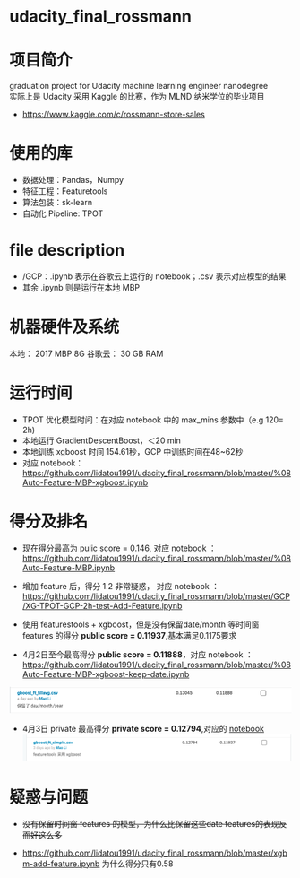 # udacity_final_rossmann
# 项目简介
graduation project for Udacity machine learning engineer nanodegree  
实际上是 Udacity 采用 Kaggle 的比赛，作为 MLND 纳米学位的毕业项目  
- https://www.kaggle.com/c/rossmann-store-sales  

# 使用的库  
- 数据处理：Pandas，Numpy
- 特征工程：Featuretools
- 算法包装：sk-learn
- 自动化 Pipeline: TPOT

# file description

- /GCP：.ipynb 表示在谷歌云上运行的 notebook；.csv 表示对应模型的结果
- 其余 .ipynb 则是运行在本地 MBP


# 机器硬件及系统  
本地： 2017 MBP 8G
谷歌云： 30 GB RAM

# 运行时间

- TPOT 优化模型时间：在对应 notebook 中的 max_mins 参数中（e.g 120= 2h)
- 本地运行 GradientDescentBoost，＜20 min
- 本地训练 xgboost 时间 154.61秒，GCP 中训练时间在48~62秒
- 对应 notebook：https://github.com/lidatou1991/udacity_final_rossmann/blob/master/%08Auto-Feature-MBP-xgboost.ipynb

# 得分及排名

- 现在得分最高为 pulic score = 0.146, 对应 notebook ：https://github.com/lidatou1991/udacity_final_rossmann/blob/master/%08Auto-Feature-MBP.ipynb

- 增加 feature 后，得分 1.2 非常疑惑， 对应 notebook ：https://github.com/lidatou1991/udacity_final_rossmann/blob/master/GCP/XG-TPOT-GCP-2h-test-Add-Feature.ipynb

- 使用 featurestools + xgboost，但是没有保留date/month 等时间窗 features 的得分 **public score = 0.11937**,基本满足0.1175要求
- 4月2日至今最高得分 **public score = 0.11888**，对应 notebook ：https://github.com/lidatou1991/udacity_final_rossmann/blob/master/%08Auto-Feature-MBP-xgboost-keep-date.ipynb

![Kaggle](https://github.com/lidatou1991/udacity_final_rossmann/blob/master/screenshots/best-score.png)

- 4月3日 private 最高得分 **private score = 0.12794**,对应的 [notebook](https://github.com/lidatou1991/udacity_final_rossmann/blob/master/%08Auto-Feature-MBP-xgboost.ipynb)
![Kaggle](https://github.com/lidatou1991/udacity_final_rossmann/blob/master/screenshots/best-private.png)

# 疑惑与问题

- ~~没有保留时间窗 features 的模型，为什么比保留这些date features的表现反而好这么多~~

- https://github.com/lidatou1991/udacity_final_rossmann/blob/master/xgbm-add-feature.ipynb 为什么得分只有0.58
